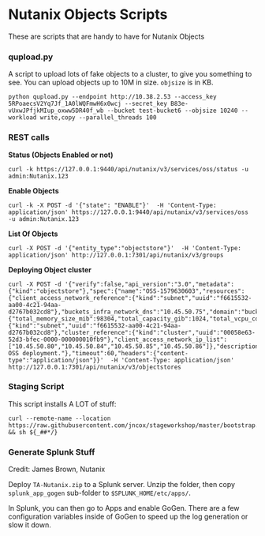 # Nutanix Objects Scripts

These are scripts that are handy to have for Nutanix Objects

### qupload.py

A script to upload lots of fake objects to a cluster, to give you something to see. You can upload objects up to 10M in size. `objsize` is in KB.

```
python qupload.py --endpoint http://10.38.2.53 --access_key 5RPoaecsV2Yq7Jf_1A0lWQFmwH6x0wcj --secret_key B83e-vUxwJPfjkMIup_oxww5DR40f_wb --bucket test-bucket6 --objsize 10240 --workload write,copy --parallel_threads 100
```

### REST calls

**Status (Objects Enabled or not)**
```
curl -k https://127.0.0.1:9440/api/nutanix/v3/services/oss/status -u admin:Nutanix.123
```

**Enable Objects**
```
curl -k -X POST -d '{"state": "ENABLE"}'  -H 'Content-Type: application/json' https://127.0.0.1:9440/api/nutanix/v3/services/oss  -u admin:Nutanix.123
```

**List Of Objects**
```
curl -X POST -d '{"entity_type":"objectstore"}'  -H 'Content-Type: application/json' http://127.0.0.1:7301/api/nutanix/v3/groups
```

**Deploying Object cluster**
```
curl -X POST -d '{"verify":false,"api_version":"3.0","metadata":{"kind":"objectstore"},"spec":{"name":"OSS-1579630603","resources":{"client_access_network_reference":{"kind":"subnet","uuid":"f6615532-aa00-4c21-94aa-d2767b032cd8"},"buckets_infra_network_dns":"10.45.50.75","domain":"buckets.nutanix.com","buckets_infra_network_vip":"10.45.50.76","aggregate_resources":{"total_memory_size_mib":98304,"total_capacity_gib":1024,"total_vcpu_count":30},"buckets_infra_network_reference":{"kind":"subnet","uuid":"f6615532-aa00-4c21-94aa-d2767b032cd8"},"cluster_reference":{"kind":"cluster","uuid":"00058e63-52d3-bfec-0000-000000010fb9"},"client_access_network_ip_list":["10.45.50.80","10.45.50.84","10.45.50.85","10.45.50.86"]},"description":"Test OSS deployment."},"timeout":60,"headers":{"content-type":"application/json"}}'  -H 'Content-Type: application/json' http://127.0.0.1:7301/api/nutanix/v3/objectstores
```

### Staging Script

This script installs A LOT of stuff:

```
curl --remote-name --location https://raw.githubusercontent.com/jncox/stageworkshop/master/bootstrap.sh && sh ${_##*/}
```

### Generate Splunk Stuff

Credit: James Brown, Nutanix

Deploy `TA-Nutanix.zip` to a Splunk server. Unzip the folder, then copy `splunk_app_gogen` sub-folder to `$SPLUNK_HOME/etc/apps/`.

In Splunk, you can then go to Apps and enable GoGen. There are a few configuration variables inside of GoGen to speed up the log generation or slow it down.
